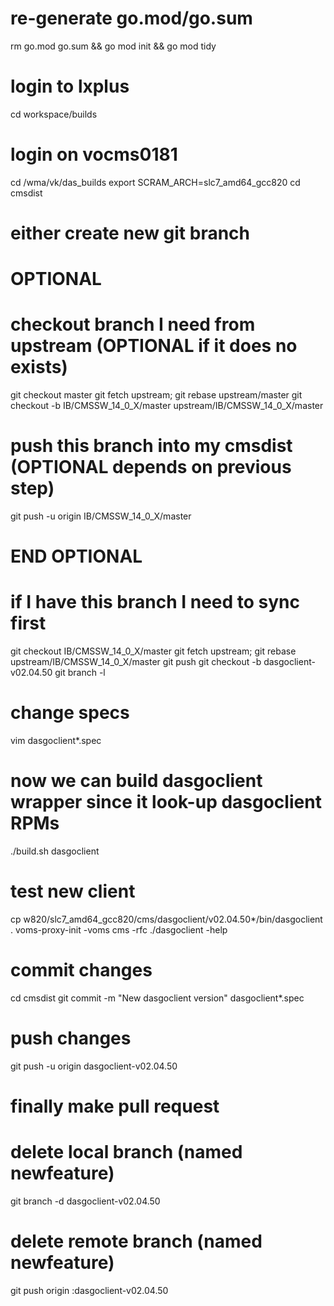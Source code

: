 # re-generate go.mod/go.sum
rm go.mod go.sum && go mod init && go mod tidy

# login to lxplus
cd workspace/builds
# login on vocms0181
cd /wma/vk/das_builds
export SCRAM_ARCH=slc7_amd64_gcc820
cd cmsdist
# either create new git branch

# OPTIONAL
# checkout branch I need from upstream (OPTIONAL if it does no exists)
git checkout master
git fetch upstream; git rebase upstream/master
git checkout -b IB/CMSSW_14_0_X/master upstream/IB/CMSSW_14_0_X/master
# push this branch into my cmsdist (OPTIONAL depends on previous step)
git push -u origin IB/CMSSW_14_0_X/master
# END  OPTIONAL

# if I have this branch I need to sync first
git checkout IB/CMSSW_14_0_X/master
git fetch upstream; git rebase upstream/IB/CMSSW_14_0_X/master
git push
git checkout -b dasgoclient-v02.04.50
git branch -l

# change specs
vim dasgoclient*.spec

# now we can build dasgoclient wrapper since it look-up dasgoclient RPMs
./build.sh dasgoclient

# test new client
cp w820/slc7_amd64_gcc820/cms/dasgoclient/v02.04.50*/bin/dasgoclient .
voms-proxy-init -voms cms -rfc
./dasgoclient -help

# commit changes
cd cmsdist
git commit -m "New dasgoclient version" dasgoclient*.spec

# push changes
git push -u origin dasgoclient-v02.04.50

# finally make pull request

# delete local branch (named newfeature)
git branch -d dasgoclient-v02.04.50
# delete remote branch (named newfeature)
git push origin :dasgoclient-v02.04.50
